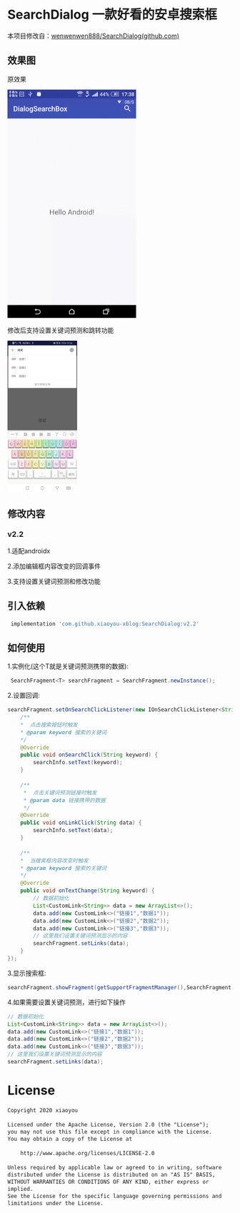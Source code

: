 # SearchDialog  一款好看的安卓搜索框

本项目修改自：[wenwenwen888/SearchDialog(github.com)](https://github.com/wenwenwen888/SearchDialog)

## 效果图

原效果

<img src="images/1.gif" alt="img" style="zoom:50%;" />

修改后支持设置关键词预测和跳转功能

<img src="images/image-20210223152446915.png" alt="image-20210223152446915" style="zoom: 33%;" />

修改内容
-------

### v2.2

1.适配androidx

2.添加编辑框内容改变的回调事件

3.支持设置关键词预测和修改功能

引入依赖
--------

```groovy
 implementation 'com.github.xiaoyou-xblog:SearchDialog:v2.2'
```


如何使用
--------
1.实例化(这个T就是关键词预测携带的数据):

```java
 SearchFragment<T> searchFragment = SearchFragment.newInstance();
```
2.设置回调:

```java
searchFragment.setOnSearchClickListener(new IOnSearchClickListener<String>() {
    /**
    *  点击搜索按钮时触发
    * @param keyword 搜索的关键词
    */
    @Override
    public void onSearchClick(String keyword) {
        searchInfo.setText(keyword);
    }

    /**
     *  点击关键词预测链接时触发
     * @param data 链接携带的数据
     */
    @Override
    public void onLinkClick(String data) {
        searchInfo.setText(data);
    }

    /**
   	*  当搜索框内容改变时触发
    * @param keyword 搜索的关键词
    */
    @Override
    public void onTextChange(String keyword) {
        // 数据初始化
        List<CustomLink<String>> data = new ArrayList<>();
        data.add(new CustomLink<>("链接1","数据1"));
        data.add(new CustomLink<>("链接2","数据2"));
        data.add(new CustomLink<>("链接3","数据3"));
        // 这里我们设置关键词预测显示的内容
        searchFragment.setLinks(data);
    }
});
```
3.显示搜索框:

```java
searchFragment.showFragment(getSupportFragmentManager(),SearchFragment.TAG);
```

4.如果需要设置关键词预测，进行如下操作

```java
// 数据初始化
List<CustomLink<String>> data = new ArrayList<>();
data.add(new CustomLink<>("链接1","数据1"));
data.add(new CustomLink<>("链接2","数据2"));
data.add(new CustomLink<>("链接3","数据3"));
// 这里我们设置关键词预测显示的内容
searchFragment.setLinks(data);
```

# License

    Copyright 2020 xiaoyou
    
    Licensed under the Apache License, Version 2.0 (the "License");
    you may not use this file except in compliance with the License.
    You may obtain a copy of the License at
    
        http://www.apache.org/licenses/LICENSE-2.0
    
    Unless required by applicable law or agreed to in writing, software
    distributed under the License is distributed on an "AS IS" BASIS,
    WITHOUT WARRANTIES OR CONDITIONS OF ANY KIND, either express or implied.
    See the License for the specific language governing permissions and
    limitations under the License.
